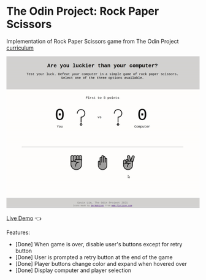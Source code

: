 # The Odin Project: Rock Paper Scissors

Implementation of Rock Paper Scissors game from The Odin Project [curriculum](https://www.theodinproject.com/)

![Demo gif](demo.gif)

[Live Demo](http://gavinslim.com/odin-rock-paper-scissors/) :point_left:

Features:
- [Done] When game is over, disable user's buttons except for retry button
- [Done] User is prompted a retry button at the end of the game
- [Done] Player buttons change color and expand when hovered over
- [Done] Display computer and player selection
 